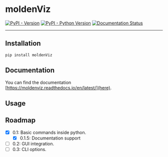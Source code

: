 # moldenViz

[![PyPI - Version](https://img.shields.io/pypi/v/moldenviz.svg)](https://pypi.org/project/moldenviz)
[![PyPI - Python Version](https://img.shields.io/pypi/pyversions/moldenviz.svg)](https://pypi.org/project/moldenviz)
[![Documentation Status](https://readthedocs.org/projects/moldenviz/badge/?version=latest)](https://moldenviz.readthedocs.io/en/latest/?badge=latest)

-----

## Installation

```console
pip install moldenViz
```

## Documentation
You can find the documentation [https://moldenviz.readthedocs.io/en/latest/](here).

## Usage

## Roadmap
- [x] 0.1: Basic commands inside python.
  - [x] 0.1.5: Documentation support
- [ ] 0.2: GUI integration.
- [ ] 0.3: CLI options.
